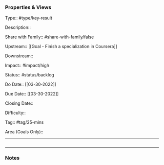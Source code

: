 ### Properties & Views

Type:: #type/key-result

Description:: 

Share with Family:: #share-with-family/false

Upstream:: [[Goal - Finish a specialization in Coursera]]

Downstream:: 

Impact:: #impact/high

Status:: #status/backlog

Do Date:: [[03-30-2022]]

Due Date:: [[03-30-2022]]

Closing Date:: 

Difficulty:: 

Tag:: #tag/25-mins

Area (Goals Only):: 

---

```dataview

```

---

### Notes